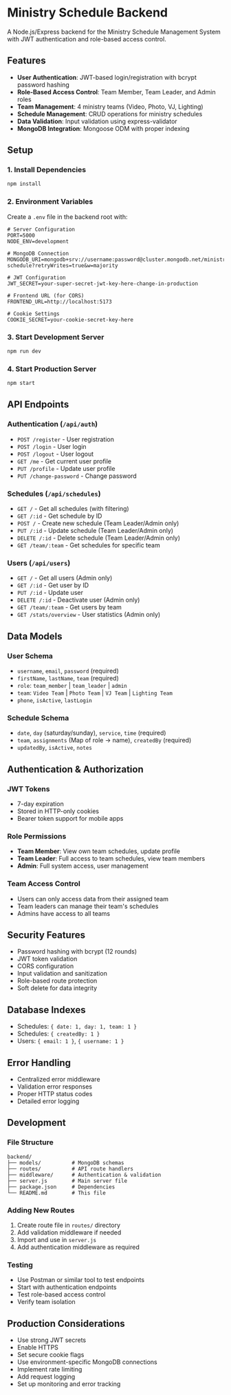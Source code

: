 # Ministry Schedule Backend

A Node.js/Express backend for the Ministry Schedule Management System with JWT authentication and role-based access control.

## Features

- **User Authentication**: JWT-based login/registration with bcrypt password hashing
- **Role-Based Access Control**: Team Member, Team Leader, and Admin roles
- **Team Management**: 4 ministry teams (Video, Photo, VJ, Lighting)
- **Schedule Management**: CRUD operations for ministry schedules
- **Data Validation**: Input validation using express-validator
- **MongoDB Integration**: Mongoose ODM with proper indexing

## Setup

### 1. Install Dependencies
```bash
npm install
```

### 2. Environment Variables
Create a `.env` file in the backend root with:

```env
# Server Configuration
PORT=5000
NODE_ENV=development

# MongoDB Connection
MONGODB_URI=mongodb+srv://username:password@cluster.mongodb.net/ministry-schedule?retryWrites=true&w=majority

# JWT Configuration
JWT_SECRET=your-super-secret-jwt-key-here-change-in-production

# Frontend URL (for CORS)
FRONTEND_URL=http://localhost:5173

# Cookie Settings
COOKIE_SECRET=your-cookie-secret-key-here
```

### 3. Start Development Server
```bash
npm run dev
```

### 4. Start Production Server
```bash
npm start
```

## API Endpoints

### Authentication (`/api/auth`)
- `POST /register` - User registration
- `POST /login` - User login
- `POST /logout` - User logout
- `GET /me` - Get current user profile
- `PUT /profile` - Update user profile
- `PUT /change-password` - Change password

### Schedules (`/api/schedules`)
- `GET /` - Get all schedules (with filtering)
- `GET /:id` - Get schedule by ID
- `POST /` - Create new schedule (Team Leader/Admin only)
- `PUT /:id` - Update schedule (Team Leader/Admin only)
- `DELETE /:id` - Delete schedule (Team Leader/Admin only)
- `GET /team/:team` - Get schedules for specific team

### Users (`/api/users`)
- `GET /` - Get all users (Admin only)
- `GET /:id` - Get user by ID
- `PUT /:id` - Update user
- `DELETE /:id` - Deactivate user (Admin only)
- `GET /team/:team` - Get users by team
- `GET /stats/overview` - User statistics (Admin only)

## Data Models

### User Schema
- `username`, `email`, `password` (required)
- `firstName`, `lastName`, `team` (required)
- `role`: `team_member` | `team_leader` | `admin`
- `team`: `Video Team` | `Photo Team` | `VJ Team` | `Lighting Team`
- `phone`, `isActive`, `lastLogin`

### Schedule Schema
- `date`, `day` (saturday/sunday), `service`, `time` (required)
- `team`, `assignments` (Map of role -> name), `createdBy` (required)
- `updatedBy`, `isActive`, `notes`

## Authentication & Authorization

### JWT Tokens
- 7-day expiration
- Stored in HTTP-only cookies
- Bearer token support for mobile apps

### Role Permissions
- **Team Member**: View own team schedules, update profile
- **Team Leader**: Full access to team schedules, view team members
- **Admin**: Full system access, user management

### Team Access Control
- Users can only access data from their assigned team
- Team leaders can manage their team's schedules
- Admins have access to all teams

## Security Features

- Password hashing with bcrypt (12 rounds)
- JWT token validation
- CORS configuration
- Input validation and sanitization
- Role-based route protection
- Soft delete for data integrity

## Database Indexes

- Schedules: `{ date: 1, day: 1, team: 1 }`
- Schedules: `{ createdBy: 1 }`
- Users: `{ email: 1 }`, `{ username: 1 }`

## Error Handling

- Centralized error middleware
- Validation error responses
- Proper HTTP status codes
- Detailed error logging

## Development

### File Structure
```
backend/
├── models/          # MongoDB schemas
├── routes/          # API route handlers
├── middleware/      # Authentication & validation
├── server.js        # Main server file
├── package.json     # Dependencies
└── README.md        # This file
```

### Adding New Routes
1. Create route file in `routes/` directory
2. Add validation middleware if needed
3. Import and use in `server.js`
4. Add authentication middleware as required

### Testing
- Use Postman or similar tool to test endpoints
- Start with authentication endpoints
- Test role-based access control
- Verify team isolation

## Production Considerations

- Use strong JWT secrets
- Enable HTTPS
- Set secure cookie flags
- Use environment-specific MongoDB connections
- Implement rate limiting
- Add request logging
- Set up monitoring and error tracking 
